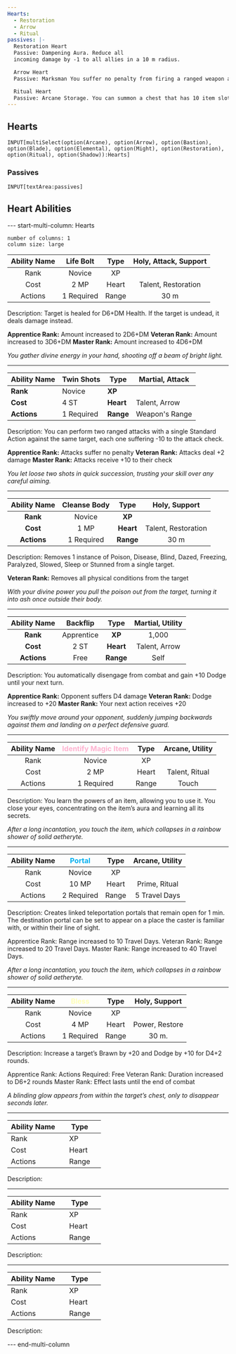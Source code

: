 ```yaml
---
Hearts:
  - Restoration
  - Arrow
  - Ritual
passives: |-
  Restoration Heart
  Passive: Dampening Aura. Reduce all 
  incoming damage by -1 to all allies in a 10 m radius.

  Arrow Heart
  Passive: Marksman You suffer no penalty from firing a ranged weapon at melee range. Increase the range of your equipped ranged weapons by +50 m.

  Ritual Heart
  Passive: Arcane Storage. You can summon a chest that has 10 item slots. This power gains +10 item slots per rank.
---
```

## Hearts
```meta-bind
INPUT[multiSelect(option(Arcane), option(Arrow), option(Bastion), option(Blade), option(Elemental), option(Might), option(Restoration), option(Ritual), option(Shadow)):Hearts]
```
### Passives
`INPUT[textArea:passives]`

## Heart Abilities

--- start-multi-column: Hearts
```column-settings  
number of columns: 1  
column size: large
```

| Ability Name | Life Bolt  | Type  | Holy, Attack, Support |
|:------------:|:----------:|:-----:|:---------------------:|
|     Rank     |   Novice   |  XP   |                       |
|     Cost     |    2 MP    | Heart |  Talent, Restoration  |
|   Actions    | 1 Required | Range |         30 m          |
Description: Target is healed for D6+DM Health. If the target is undead, it deals damage instead.

**Apprentice Rank:** Amount increased to 2D6+DM 
**Veteran Rank:** Amount increased to 3D6+DM 
**Master Rank:** Amount increased to 4D6+DM

*You gather divine energy in your hand, shooting off a beam of bright light.*

---


| **Ability Name** | Twin Shots | **Type**  | Martial, Attack |
| ---------------- | ---------- | --------- | --------------- |
| **Rank**         | Novice     | **XP**    |                 |
| **Cost**         | 4 ST       | **Heart** | Talent, Arrow   |
| **Actions**      | 1 Required | **Range** | Weapon's Range  |
Description: You can perform two ranged attacks with a single Standard Action against the same target, each one suffering -10 to the attack check.

**Apprentice Rank:** Attacks suffer no penalty
**Veteran Rank:** Attacks deal +2 damage
**Master Rank:** Attacks receive +10 to their check

*You let loose two shots in quick succession, trusting your skill over any careful aiming.*


---

| **Ability Name** | Cleanse Body | **Type**  |    Holy, Support    |
| :--------------: | :----------: | :-------: | :-----------------: |
|     **Rank**     |    Novice    |  **XP**   |                     |
|     **Cost**     |     1 MP     | **Heart** | Talent, Restoration |
|   **Actions**    |  1 Required  | **Range** |        30 m         |
Description: Removes 1 instance of Poison, Disease, 
Blind, Dazed, Freezing, Paralyzed, Slowed, Sleep or Stunned from a single target.

**Veteran Rank:** Removes all physical conditions from the target

*With your divine power you pull the poison out from the target, turning it into ash once outside their body.*


---

| **Ability Name** |  Backflip  | **Type**  | Martial, Utility |
|:----------------:|:----------:|:---------:|:----------------:|
|     **Rank**     | Apprentice |  **XP**   |      1,000       |
|     **Cost**     |    2 ST    | **Heart** |  Talent, Arrow   |
|   **Actions**    |    Free    | **Range** |       Self       |
Description: You automatically disengage from combat and gain +10 Dodge until your next turn.

**Apprentice Rank:** Opponent suffers D4 damage 
**Veteran Rank:**  Dodge increased to +20
**Master Rank:** Your next action receives +20

*You swiftly move around your opponent, suddenly jumping backwards against them and landing on a perfect defensive guard.*

---

| Ability Name | <span style="color:rgb(255, 178, 208)">Identify Magic Item</span> | Type  | Arcane, Utility |
| :----------: | :---------------------------------------------------------------: | :---: | :-------------: |
|     Rank     |                              Novice                               |  XP   |                 |
|     Cost     |                               2 MP                                | Heart | Talent, Ritual  |
|   Actions    |                            1 Required                             | Range |      Touch      |
Description: You learn the powers of an item, allowing you to use it. You close your eyes, concentrating on the item’s aura and learning all its secrets.

*After a long incantation, you touch the item, which collapses in a rainbow shower of solid aetheryte.*

---

| Ability Name | <span style="color:rgb(0, 176, 240)">Portal</span> | Type  | Arcane, Utility |
| :----------: | :------------------------------------------------: | :---: | :-------------: |
|     Rank     |                       Novice                       |  XP   |                 |
|     Cost     |                       10 MP                        | Heart |  Prime, Ritual  |
|   Actions    |                     2 Required                     | Range |  5 Travel Days  |
Description: Creates linked teleportation portals that remain open for 1 min. The destination portal can be set to appear on a place the caster is familiar with, or within their line of sight. 

Apprentice Rank: Range increased to 10 Travel Days. 
Veteran Rank: Range increased to 20 Travel Days. 
Master Rank: Range increased to 40 Travel Days. 

*After a long incantation, you touch the item, which collapses in a rainbow shower of solid aetheryte.*


---

| Ability Name | <span style="color:rgb(255, 255, 184)">Bless</span> | Type  | Holy, Support  |
| :----------: | :-------------------------------------------------: | :---: | :------------: |
|     Rank     |                       Novice                        |  XP   |                |
|     Cost     |                        4 MP                         | Heart | Power, Restore |
|   Actions    |                     1 Required                      | Range |     30 m.      |
Description: Increase a target’s Brawn by +20 and Dodge by +10 for D4+2 rounds. 

Apprentice Rank: Actions Required: Free
Veteran Rank: Duration increased to D6+2 rounds
Master Rank: Effect lasts until the end of combat

*A blinding glow appears from within the target’s chest, only to
disappear seconds later.*

---

| Ability Name |     | Type  |     |
| ------------ | --- | ----- | --- |
| Rank         |     | XP    |     |
| Cost         |     | Heart |     |
| Actions      |     | Range |     |
Description:


---

| Ability Name |     | Type  |     |
| ------------ | --- | ----- | --- |
| Rank         |     | XP    |     |
| Cost         |     | Heart |     |
| Actions      |     | Range |     |
Description:



---


| Ability Name |     | Type  |     |
| ------------ | --- | ----- | --- |
| Rank         |     | XP    |     |
| Cost         |     | Heart |     |
| Actions      |     | Range |     |
Description:





--- end-multi-column